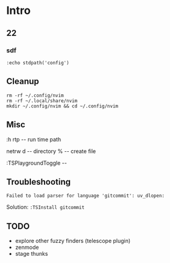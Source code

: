 # Intro
## 22
### sdf

```
:echo stdpath('config')
```

## Cleanup

```
rm -rf ~/.config/nvim
rm -rf ~/.local/share/nvim
mkdir ~/.config/nvim && cd ~/.config/nvim
```

## Misc

:h rtp -- run time path

netrw
 d -- directory
 % -- create file

:TSPlaygroundToggle -- 

## Troubleshooting

`Failed to load parser for language 'gitcommit': uv_dlopen:`

Solution: `:TSInstall gitcommit`

## TODO

- explore other fuzzy finders (telescope plugin)
- zenmode
- stage thunks





